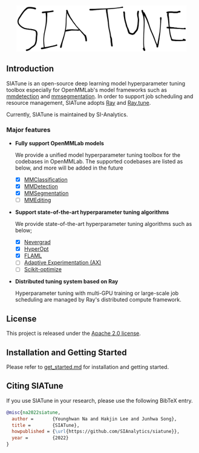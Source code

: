 
<div align="center">
  <img src="resources/siatune-logo.png" width="450"/>
</div>

## Introduction
SIATune is an open-source deep learning model hyperparameter tuning toolbox especially for OpenMMLab's model frameworks such as [mmdetection](https://github.com/open-mmlab/mmdetection) and [mmsegmentation](https://github.com/open-mmlab/mmsegmentation). In order to support job scheduling and resource management, SIATune adopts [Ray](https://github.com/ray-project/ray) and [Ray.tune](https://docs.ray.io/en/latest/tune/index.html).

Currently, SIATune is maintained by SI-Analytics.

### Major features

- **Fully support OpenMMLab models**

  We provide a unified model hyperparameter tuning toolbox for the codebases in OpenMMLab. The supported codebases are listed as below, and more will be added in the future
  - [x] [MMClassification](https://github.com/open-mmlab/mmclassification)
  - [x] [MMDetection](https://github.com/open-mmlab/mmdetection)
  - [x] [MMSegmentation](https://github.com/open-mmlab/mmsegmentation)
  - [ ] [MMEditing](https://github.com/open-mmlab/mmediting)

- **Support state-of-the-art hyperparameter tuning algorithms**

    We provide state-of-the-art hyperparameter tuning algorithms such as below;
  - [x] [Nevergrad](https://github.com/facebookresearch/nevergrad)
  - [x] [HyperOpt](https://github.com/hyperopt/hyperopt)
  - [x] [FLAML](https://github.com/microsoft/FLAML)
  - [ ] [Adaptive Experimentation (AX)](https://ax.dev/)
  - [ ] [Scikit-optimize](https://github.com/scikit-optimize/scikit-optimize)

- **Distributed tuning system based on Ray**

    Hyperparameter tuning with multi-GPU training or large-scale job scheduling are managed by Ray's distributed compute framework.

## License

This project is released under the [Apache 2.0 license](LICENSE).

## Installation and Getting Started

Please refer to [get_started.md](docs/get_started.md) for installation and getting started.

## Citing SIATune

If you use SIATune in your research, please use the following BibTeX entry.

```BibTeX
@misc{na2022siatune,
  author =       {Younghwan Na and Hakjin Lee and Junhwa Song},
  title =        {SIATune},
  howpublished = {\url{https://github.com/SIAnalytics/siatune}},
  year =         {2022}
}
```
